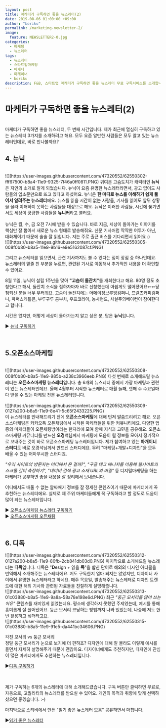 ```yaml
---
layout: post
title: 마케터가 구독하면 좋을 뉴스레터(2)
date: 2019-08-06 01:00:00 +09:00
author: "boriku"
permalink: /marketing-newsletter-2/
image:
  feature: NEWSLETTER2-0.jpg
categories:
  - 마케팅
  - 뉴스레터
tags:
  - 뉴스레터
  - 스타트업마케팅
  - 마케터
  - 마개이너
  - boriku
description: F&B, 스타트업 마케터가 구독하면 좋을 뉴스레터 무료 구독서비스를 소개합니다.
---
```


<h1> 마케터가 구독하면 좋을 뉴스레터(2) </h1>
<br>
마케터가 구독하면 좋을 뉴스레터, 두 번째 시간입니다. 제가 최근에 열심히 구독하고 있는 뉴스레터 3가지를 소개하려고 해요. 모두 요즘 알만한 사람들은 모두 알고 있는 뉴스레터인데요, 바로 만나볼까요?

<h2> 4. 뉴닉 </h2>
<br>
![](https://user-images.githubusercontent.com/47320552/62550302-fff67500-b8a4-11e9-9325-7f46a0ff0811.PNG)
귀여운 고슴도치가 캐릭터인 <b>뉴닉</b>은 지인의 소개로 알게 되었습니다. 뉴닉이 요즘 유명한 뉴스레터라면서, 광고 없이도 사람들의 입소문만으로 뜨고 있다고 하셨어요. 뉴닉은 <b>한 마디로 뉴스를 이해하기 쉽게 풀어서 알려주는 뉴스레터</b>에요. 뉴스를 읽을 시간이 없는 사람들, 기사를 읽어도 앞뒤 상황을 몰라 이해하지 못하는 사람들을 대상으로 해요. 뉴닉은 이러한 사람들, 시간에 쫓기면서도 세상이 궁금한 사람들을 <b>뉴니커</b>라고 불러요.
<br>
<br>
뉴닉은 월, 수, 금 오전 7시에 받을 수 있습니다. 바로 지금, 세상이 돌아가는 이야기를 핵심만 잘 뽑아서 새로운 뉴스 형태로 발송해줘요. 신문 기사처럼 딱딱한 어투가 아닌, 대화체이기 때문에 술술 잘 읽힙니다. 저는 주로 출근 버스를 기다리면서 읽어요 :)

<br>
![](https://user-images.githubusercontent.com/47320552/62550305-008f0b80-b8a5-11e9-9b16-e9e5162087cf.PNG)

그리고 뉴스레터를 읽으면서, 관련 기사까지도 볼 수 있다는 점이 장점 중 하나인데요. 뉴스레터의 밑줄 친 부분을 누르면, 관련된 기사로 이동해서 추가적인 내용을 더 확인할 수 있어요.
<br>

8월 11일, 뉴닉이 설립 1주년을 맞아 <b>"고슴이 돌잔치"</b>를 개최한다고 해요. 80명 정도 초청한다고 해서, 돌잔치 소식을 접하자마자 바로 신청했는데 아쉽게도 떨어졌어요ㅠㅠ당첨되신 분들 너무 부러워요.
고슴이 돌잔치에는 어메이징브루잉컴퍼니, 프릳츠커피컴퍼니, 파퍼스케틀콘, 부루구루 콤부차, 우프코리아, 농사펀드, 사실주의베이컨이 참여한다고 합니다.

시간은 없지만, 어떻게 세상이 돌아가는지 알고 싶은 분, 답은 <b>뉴닉</b>입니다.

▶ [뉴닉 구독하기](https://newneek.co/)

<br>
<h2> 5.오픈소스마케팅  </h2>
<br>
![](https://user-images.githubusercontent.com/47320552/62550308-008f0b80-b8a5-11e9-985b-a238c3966eeb.PNG)
다섯 번째로 소개해드릴 뉴스레터는 <b>오픈소스마케팅 뉴스레터</b>입니다. 총 6개의 뉴스레터 중에서 가장 마케팅과 관련이 있는 뉴스레터인데요. 올해 4월부터 시작한 뉴스레터로 매월 둘째, 넷째 주 수요일마다 받을 수 있는 마케팅 전문 뉴스레터입니다.
<br>
<br>
![](https://user-images.githubusercontent.com/47320552/62550309-0127a200-b8a5-11e9-8e41-5c65f2433225.PNG)
<br>
이 뉴스레터를 안내해드리기 전에 <b>오픈소스마케팅</b>에 대해 먼저 말씀드리려고 해요. 오픈소스마케팅은 카카오톡 오픈채팅에서 시작된 마케터들을 위한 커뮤니티에요. 다양한 업종의 마케터들이 오픈채팅방이라는 한자리에 모여 함께 지식과 고민을 공유해요. 오픈소스마케팅 커뮤니티를 만드신 <b>오경석님</b>께서 마케팅에 도움이 될 정보를 모아서 정기적으로 보내주는 것이 바로 오픈소스마케팅 뉴스레터입니다. 제가 참여하고 있는 <b>마개이너 스터디</b>도 바로 오경석님께서 만드신 스터디에요. 무려 "마케팅+개발+디자인"을 모두 배울 수 있는 어마무시한 스터디죠.
<br>

<i>"우리 사이트의 방문자는 어디에서 온 걸까?", "구글 태그 매니저를 이용해 웹사이트의 스크롤 깊이 측정하기", "네이버 검색 광고 소재 URL의 비밀"</i> 등 디지털마케팅을 하는 마케터가 공부하면 좋을 내용을 잘 정리해서 보내줍니다.

어디에서도 배울 수 없는 알짜배기 정보를 잘 정제한 콘텐츠이기 때문에 마케터에게 꼭 추천하는 뉴스레터에요. 실제로 제 주위 마케터들에게 꼭 구독하라고 할 정도로 도움이 많이 되는 뉴스레터입니다.


▶ [오픈소스마케팅 뉴스레터 구독하기](https://letter.oso.ma/) <br>
▶ [오픈소스마케팅 오픈채팅](https://oso.ma/join)

<br>
<h2> 6. 디독</h2>
![](https://user-images.githubusercontent.com/47320552/62550312-0127a200-b8a5-11e9-80fb-2cb841db03d0.PNG)
마지막으로 소개해드릴 뉴스레터는 <b>디독</b>입니다. 디독은 "<b>D</b>esign + 읽을 <b>독</b>"을 합친 단어로 해외의 디자인 아티클을 번역해서 소개해주는 뉴스레터에요. 저도 구독한지 얼마 되지는 않았지만, 디자이너 사이에서 유명한 뉴스레터라고 하네요. 매주 목요일, 발송해주는 뉴스레터로 디자인 트렌드에 대한 해외 기사와 관련된 자료들을 친절하게 설명해줍니다.
<br>
![](https://user-images.githubusercontent.com/47320552/62550313-01c03880-b8a5-11e9-9a8a-58a78e198e6d.PNG)
최근 <i>"둥근 모서리를 많이 쓰는 이유"</i> 콘텐츠를 재미있게 읽었는데요. 평소에 생각하지 못했던 주제였는데, 예시를 통해 흥미롭게 잘 풀어냈어요. 둥근 모서리 코딩하는 방법까지 나와 있었는데, 나중에 저도 한번 활용하고 싶더라고요.
<br>
![](https://user-images.githubusercontent.com/47320552/62550315-01c03880-b8a5-11e9-91e5-da441bc34606.PNG)

각진 모서리 vs 둥근 모서리<br>
정말 둥근 모서리가 눈으로 보기에 더 편하죠? 디자인에 대해 잘 몰라도 이렇게 예시를 들면서 자세히 설명해주기 때문에 괜찮아요. 디자이너에게도 추천하지만, 디자인에 관심이 많은 마케터에게도 추천하는 뉴스레터입니다.

▶[디독 구독하기](https://page.stibee.com/subscriptions/31254)


<br>
<br>
제가 구독하는 6개의 뉴스레터에 대해 소개해드렸습니다. 구독 버튼만 클릭하면 무료로, 자동으로, 고퀄리티의 뉴스레터를 받으실 수 있어요.
개인의 목적과 취향에 맞게 선택하셨으면 좋겠습니다. :-)

마지막으로 스티비에서 만든 "읽기 좋은 뉴스레터 모음" 공유하면서 마칩니다.

▶[읽기 좋은 뉴스레터 ](https://www.notion.so/c7e4926d7e7e4f7d8b1c223c44cd5232)
